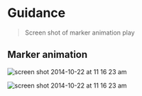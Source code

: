 # Guidance

> Screen shot of marker animation play

## Marker animation 
 
![screen shot 2014-10-22 at 11 16 23 am](https://cloud.githubusercontent.com/assets/11292624/12844634/a2dab1ba-cc26-11e5-97a8-f22564db442c.png)
 
![screen shot 2014-10-22 at 11 16 23 am](https://cloud.githubusercontent.com/assets/11292624/12844650/c1e26c9c-cc26-11e5-8a42-b66925b1660e.png)


